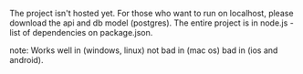 The project isn't hosted yet. For those who want to run on localhost, please download the api and db model (postgres). The entire project is in node.js - list of dependencies on package.json.

note:
Works well in (windows, linux) not bad in (mac os) bad in (ios and android).
